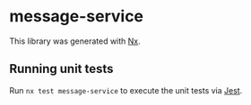 # message-service

This library was generated with [Nx](https://nx.dev).

## Running unit tests

Run `nx test message-service` to execute the unit tests via [Jest](https://jestjs.io).

